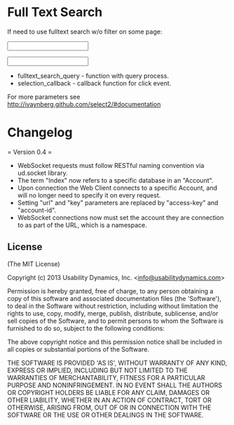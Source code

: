 Full Text Search
================
If need to use fulltext search w/o filter on some page:

  <input data-bind="fulltext-search: {minimumInputLength: 3, query:fulltext_search_query, formatSelection:selection_callback}" />

   <input type="text" data-bind="elastic_settings: { access_hash: 'g57sXPt....iPYNXwQ6' }, fulltext-search: {
     minimumInputLength: 3,
     query: hddp.fulltext_search_query,
     formatSelection:hddp.selection_callback
   }" />

* fulltext_search_query - function with query process.
* selection_callback - callback function for click event.

For more parameters see http://ivaynberg.github.com/select2/#documentation

Changelog
=========

= Version 0.4 =
* WebSocket requests must follow RESTful naming convention via ud.socket library.
* The term "Index" now refers to a specific database in an "Account".
* Upon connection the Web Client connects to a specific Account, and will no longer need to specify it on every request.
* Setting "url" and "key" parameters are replaced by "access-key" and "account-id".
* WebSocket connections now must set the account they are connection to as part of the URL, which is a namespace.

## License

(The MIT License)

Copyright (c) 2013 Usability Dynamics, Inc. &lt;info@usabilitydynamics.com&gt;

Permission is hereby granted, free of charge, to any person obtaining
a copy of this software and associated documentation files (the
'Software'), to deal in the Software without restriction, including
without limitation the rights to use, copy, modify, merge, publish,
distribute, sublicense, and/or sell copies of the Software, and to
permit persons to whom the Software is furnished to do so, subject to
the following conditions:

The above copyright notice and this permission notice shall be
included in all copies or substantial portions of the Software.

THE SOFTWARE IS PROVIDED 'AS IS', WITHOUT WARRANTY OF ANY KIND,
EXPRESS OR IMPLIED, INCLUDING BUT NOT LIMITED TO THE WARRANTIES OF
MERCHANTABILITY, FITNESS FOR A PARTICULAR PURPOSE AND NONINFRINGEMENT.
IN NO EVENT SHALL THE AUTHORS OR COPYRIGHT HOLDERS BE LIABLE FOR ANY
CLAIM, DAMAGES OR OTHER LIABILITY, WHETHER IN AN ACTION OF CONTRACT,
TORT OR OTHERWISE, ARISING FROM, OUT OF OR IN CONNECTION WITH THE
SOFTWARE OR THE USE OR OTHER DEALINGS IN THE SOFTWARE.